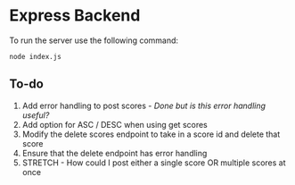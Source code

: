# Express Backend

To run the server use the following command:

`node index.js`

## To-do

1) Add error handling to post scores - *Done but is this error handling useful?*
1) Add option for ASC / DESC when using get scores 
1) Modify the delete scores endpoint to take in a score id and delete that score
1) Ensure that the delete endpoint has error handling
1) STRETCH - How could I post either a single score OR multiple scores at once